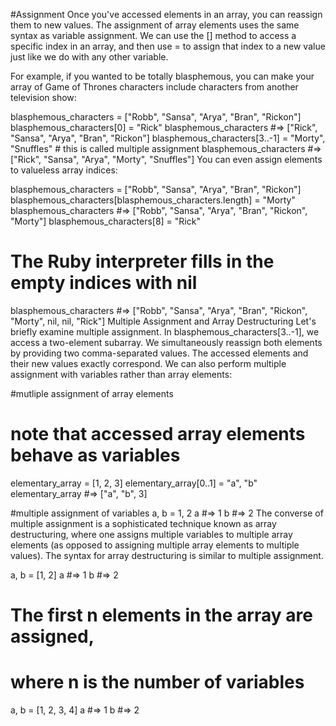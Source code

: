 #Assignment
Once you've accessed elements in an array, you can reassign them to new values. The assignment of array elements uses the same syntax as variable assignment. We can use the [] method to access a specific index in an array, and then use = to assign that index to a new value just like we do with any other variable.

For example, if you wanted to be totally blasphemous, you can make your array of Game of Thrones characters include characters from another television show:

blasphemous_characters = ["Robb", "Sansa", "Arya", "Bran", "Rickon"]
blasphemous_characters[0] = "Rick"
blasphemous_characters #=> ["Rick", "Sansa", "Arya", "Bran", "Rickon"]
blasphemous_characters[3..-1] = "Morty", "Snuffles" # this is called multiple assignment
blasphemous_characters #=> ["Rick", "Sansa", "Arya", "Morty", "Snuffles"]
You can even assign elements to valueless array indices:

blasphemous_characters = ["Robb", "Sansa", "Arya", "Bran", "Rickon"]
blasphemous_characters[blasphemous_characters.length] = "Morty"
blasphemous_characters #=> ["Robb", "Sansa", "Arya", "Bran", "Rickon", "Morty"]
blasphemous_characters[8] = "Rick"

# The Ruby interpreter fills in the empty indices with nil
blasphemous_characters #=> ["Robb", "Sansa", "Arya", "Bran", "Rickon", "Morty", nil, nil, "Rick"]
Multiple Assignment and Array Destructuring
Let's briefly examine multiple assignment. In blasphemous_characters[3..-1], we access a two-element subarray. We simultaneously reassign both elements by providing two comma-separated values. The accessed elements and their new values exactly correspond. We can also perform multiple assignment with variables rather than array elements:

#mutliple assignment of array elements
# note that accessed array elements behave as variables
elementary_array = [1, 2, 3]
elementary_array[0..1] = "a", "b"
elementary_array #=> ["a", "b", 3]

#multiple assignment of variables
a, b = 1, 2
a #=> 1
b #=> 2
The converse of multiple assignment is a sophisticated technique known as array destructuring, where one assigns multiple variables to multiple array elements (as opposed to assigning multiple array elements to multiple values). The syntax for array destructuring is similar to multiple assignment.

a, b = [1, 2]
a #=> 1
b #=> 2

# The first n elements in the array are assigned,
# where n is the number of variables
a, b = [1, 2, 3, 4]
a #=> 1
b #=> 2